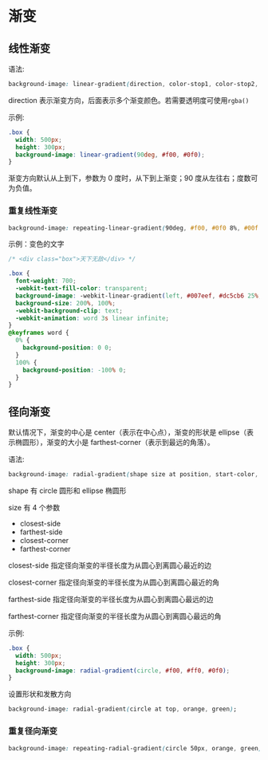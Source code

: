 # 渐变

## 线性渐变

语法:

```css
background-image: linear-gradient(direction, color-stop1, color-stop2, ...);
```

direction 表示渐变方向，后面表示多个渐变颜色。若需要透明度可使用`rgba()`

示例:

```css
.box {
  width: 500px;
  height: 300px;
  background-image: linear-gradient(90deg, #f00, #0f0);
}
```

渐变方向默认从上到下，参数为 0 度时，从下到上渐变；90 度从左往右；度数可为负值。

### 重复线性渐变

```css
background-image: repeating-linear-gradient(90deg, #f00, #0f0 8%, #00f 20%);
```

示例：变色的文字

```css
/* <div class="box">天下无敌</div> */

.box {
  font-weight: 700;
  -webkit-text-fill-color: transparent;
  background-image: -webkit-linear-gradient(left, #007eef, #dc5cb6 25%, #007eef 50%, #dc5cb6 75%, #007eef);
  background-size: 200%, 100%;
  -webkit-background-clip: text;
  -webkit-animation: word 3s linear infinite;
}
@keyframes word {
  0% {
    background-position: 0 0;
  }
  100% {
    background-position: -100% 0;
  }
}
```

## 径向渐变

默认情况下，渐变的中心是 center（表示在中心点），渐变的形状是 ellipse（表示椭圆形），渐变的大小是 farthest-corner（表示到最远的角落）。

语法:

```css
background-image: radial-gradient(shape size at position, start-color, ..., last-color);
```

shape 有 circle 圆形和 ellipse 椭圆形

size 有 4 个参数

- closest-side
- farthest-side
- closest-corner
- farthest-corner

closest-side 指定径向渐变的半径长度为从圆心到离圆心最近的边

closest-corner 指定径向渐变的半径长度为从圆心到离圆心最近的角

farthest-side 指定径向渐变的半径长度为从圆心到离圆心最远的边

farthest-corner 指定径向渐变的半径长度为从圆心到离圆心最远的角

示例:

```css
.box {
  width: 500px;
  height: 300px;
  background-image: radial-gradient(circle, #f00, #ff0, #0f0);
}
```

设置形状和发散方向

```css
background-image: radial-gradient(circle at top, orange, green);
```

### 重复径向渐变

```css
background-image: repeating-radial-gradient(circle 50px, orange, green);
```
